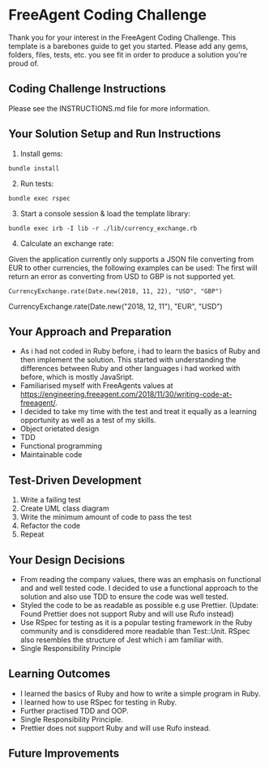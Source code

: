 # FreeAgent Coding Challenge

Thank you for your interest in the FreeAgent Coding Challenge.  This template is a barebones guide to get you started.  Please add any gems, folders, files, tests, etc. you see fit in order to produce a solution you're proud of.

## Coding Challenge Instructions

Please see the INSTRUCTIONS.md file for more information.

## Your Solution Setup and Run Instructions

1. Install gems:

```
bundle install
```

2. Run tests:

```
bundle exec rspec
```

3. Start a console session & load the template library:

```
bundle exec irb -I lib -r ./lib/currency_exchange.rb
```

4. Calculate an exchange rate:

Given the application currently only supports a JSON file converting from EUR to other currencies, the following examples can be used:
The first will return an error as converting from USD to GBP is not supported yet.
```
CurrencyExchange.rate(Date.new(2018, 11, 22), "USD", "GBP")
```
CurrencyExchange.rate(Date.new("2018, 12, 11"), "EUR", "USD")

## Your Approach and Preparation

- As i had not coded in Ruby before, i had to learn the basics of Ruby and then implement the solution. This started with understanding the differences between Ruby and other languages i had worked with before, which is mostly JavaSript.
- Familiarised myself with FreeAgents values at https://engineering.freeagent.com/2018/11/30/writing-code-at-freeagent/.
- I decided to take my time with the test and treat it equally as a learning opportunity as well as a test of my skills.
- Object orietated design
- TDD
- Functional programming
- Maintainable code

## Test-Driven Development

1. Write a failing test
2. Create UML class diagram
3. Write the minimum amount of code to pass the test
4. Refactor the code
5. Repeat

## Your Design Decisions

- From reading the company values, there was an emphasis on functional and and well tested code. I decided to use a functional approach to the solution and also use TDD to ensure the code was well tested.
- Styled the code to be as readable as possible e.g use Prettier. (Update: Found Prettier does not support Ruby and will use Rufo instead)
- Use RSpec for testing as it is a popular testing framework in the Ruby community and is consdidered more readable than Test::Unit. RSpec also resembles the structure of Jest which i am familiar with.
- Single Responsibility Principle

## Learning Outcomes

- I learned the basics of Ruby and how to write a simple program in Ruby.
- I learned how to use RSpec for testing in Ruby.
- Further practised TDD and OOP.
- Single Responsibility Principle.
- Prettier does not support Ruby and will use Rufo instead.

## Future Improvements